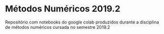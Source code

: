 # Métodos Numéricos 2019.2
Repositório com notebooks do google colab produzidos durante a disciplina de métodos numéricos cursada no semestre 2019.2
